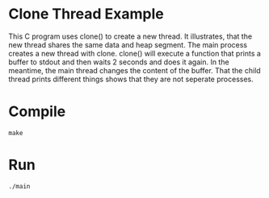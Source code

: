 # Clone Thread Example
This C program uses clone() to create a new thread. It illustrates, that the new thread shares the same data and heap segment. The main process creates a new thread with clone. clone() will execute a function that prints a buffer to stdout and then waits 2 seconds and does it again. In the meantime, the main thread changes the content of the buffer. That the child thread prints different things shows that they are not seperate processes.

# Compile 
```
make
```
# Run 
```bash 
./main
```
